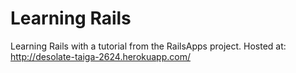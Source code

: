 Learning Rails
==

Learning Rails with a tutorial from the RailsApps project.
Hosted at: http://desolate-taiga-2624.herokuapp.com/
